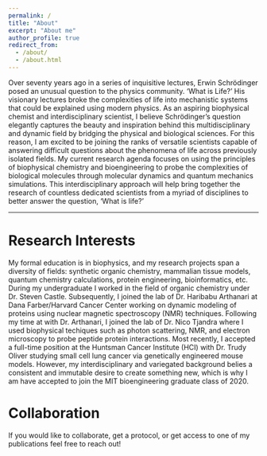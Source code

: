 ```yaml
---
permalink: /
title: "About"
excerpt: "About me"
author_profile: true
redirect_from: 
  - /about/
  - /about.html
---
```


Over seventy years ago in a series of inquisitive lectures, Erwin Schrödinger posed an unusual question to the physics community. ‘What is Life?’ His visionary lectures broke the complexities of life into mechanistic systems that could be explained using modern physics. As an aspiring biophysical chemist and interdisciplinary scientist, I believe Schrödinger’s question elegantly captures the beauty and inspiration behind this multidisciplinary and dynamic field by bridging the physical and biological sciences. For this reason, I am excited to be joining the ranks of versatile scientists capable of answering difficult questions about the phenomena of life across previously isolated fields. My current research agenda focuses on using the principles of biophysical chemistry and bioengineering to probe the complexities of biological molecules through molecular dynamics and quantum mechanics simulations. This interdisciplinary approach will help bring together the research of countless dedicated scientists from a myriad of disciplines to better answer the question, ‘What is life?’

<hr class="styled-hr" style="width:100%;">

Research Interests
======
My formal education is in biophysics, and my research projects span a diversity of fields: synthetic organic chemistry, mammalian tissue models, quantum chemistry calculations, protein engineering, bioinformatics, etc. During my undergraduate I worked in the field of organic chemistry under Dr. Steven Castle. Subsequently, I joined the lab of Dr. Haribabu Arthanari at Dana Farber/Harvard Cancer Center working on dynamic modeling of proteins using nuclear magnetic spectroscopy (NMR) techniques. Following my time at with Dr. Arthanari, I joined the lab of Dr. Nico Tjandra where I used biophysical techiques such as photon scattering, NMR, and electron microscopy to probe peptide protein interactions. Most recently, I accepted a full-time position at the Huntsman Cancer Institute (HCI) with Dr. Trudy Oliver studying small cell lung cancer via genetically engineered mouse models. However, my interdisciplinary and variegated background belies a consistent and immutable desire to create something new, which is why I am have accepted to join the MIT bioengineering graduate class of 2020. 

Collaboration
======
If you would like to collaborate, get a protocol, or get access to one of my publications feel free to reach out!
